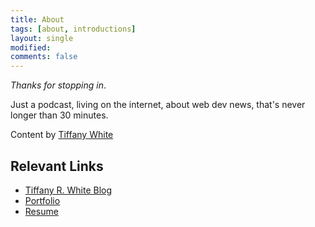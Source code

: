 ```yaml
---
title: About
tags: [about, introductions]
layout: single
modified:
comments: false
---
```



*Thanks for stopping in*.

Just a podcast, living on the internet, about web dev news, that's never longer than 30 minutes.

Content by <a href="https://twitter.com/tiffanywhitedev">Tiffany White</a>

## Relevant Links

- [Tiffany R. White Blog](https://tiffanywhite.dev)
- [Portfolio](https://www.tiffanyrwhite.com)
- [Resume](https://tiffany-resume.netlify.com)
